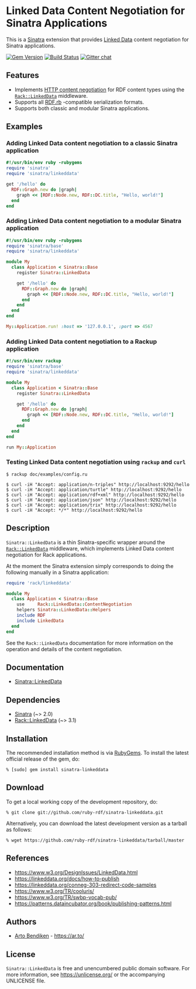# Linked Data Content Negotiation for Sinatra Applications

This is a [Sinatra][] extension that provides [Linked Data][] content
negotiation for Sinatra applications.


[![Gem Version](https://badge.fury.io/rb/sinatra-linkeddata.svg)](https://badge.fury.io/rb/sinatra-linkeddata)
[![Build Status](https://github.com/ruby-rdf/sinatra-linkeddata/workflows/CI/badge.svg?branch=develop)](https://github.com/ruby-rdf/sinatra-linkeddata/actions?query=workflow%3ACI)
[![Gitter chat](https://badges.gitter.im/ruby-rdf/rdf.png)](https://gitter.im/ruby-rdf/rdf)

## Features

* Implements [HTTP content negotiation][conneg] for RDF content types using
  the [`Rack::LinkedData`][Rack::LinkedData] middleware.
* Supports all [RDF.rb][] -compatible serialization formats.
* Supports both classic and modular Sinatra applications.

## Examples

### Adding Linked Data content negotiation to a classic Sinatra application

```ruby
#!/usr/bin/env ruby -rubygems
require 'sinatra'
require 'sinatra/linkeddata'

get '/hello' do
  RDF::Graph.new do |graph|
    graph << [RDF::Node.new, RDF::DC.title, "Hello, world!"]
  end
end
```

### Adding Linked Data content negotiation to a modular Sinatra application

```ruby
#!/usr/bin/env ruby -rubygems
require 'sinatra/base'
require 'sinatra/linkeddata'

module My
  class Application < Sinatra::Base
    register Sinatra::LinkedData

    get '/hello' do
      RDF::Graph.new do |graph|
        graph << [RDF::Node.new, RDF::DC.title, "Hello, world!"]
      end
    end
  end
end

My::Application.run! :host => '127.0.0.1', :port => 4567
```

### Adding Linked Data content negotiation to a Rackup application

```ruby
#!/usr/bin/env rackup
require 'sinatra/base'
require 'sinatra/linkeddata'

module My
  class Application < Sinatra::Base
    register Sinatra::LinkedData

    get '/hello' do
      RDF::Graph.new do |graph|
        graph << [RDF::Node.new, RDF::DC.title, "Hello, world!"]
      end
    end
  end
end

run My::Application
```

### Testing Linked Data content negotiation using `rackup` and `curl`

    $ rackup doc/examples/config.ru
    
    $ curl -iH "Accept: application/n-triples" http://localhost:9292/hello
    $ curl -iH "Accept: application/turtle" http://localhost:9292/hello
    $ curl -iH "Accept: application/rdf+xml" http://localhost:9292/hello
    $ curl -iH "Accept: application/json" http://localhost:9292/hello
    $ curl -iH "Accept: application/trix" http://localhost:9292/hello
    $ curl -iH "Accept: */*" http://localhost:9292/hello

## Description

`Sinatra::LinkedData` is a thin Sinatra-specific wrapper around the
[`Rack::LinkedData`][Rack::LinkedData] middleware, which implements Linked
Data content negotiation for Rack applications.

At the moment the Sinatra extension simply corresponds
to doing the following manually in a Sinatra application:

```ruby
require 'rack/linkeddata'

module My
  class Application < Sinatra::Base
    use     Rack::LinkedData::ContentNegotiation
    helpers Sinatra::LinkedData::Helpers
    include RDF
    include LinkedData
  end
end
```

See the `Rack::LinkedData` documentation for more information on the
operation and details of the content negotiation.

## Documentation

* [Sinatra::LinkedData](https://www.rubydoc.info/github/ruby-rdf/sinatra-linkeddata/master)

## Dependencies

* [Sinatra](https://rubygems.org/gems/sinatra) (~> 2.0)
* [Rack::LinkedData](https://rubygems.org/gems/rack-linkeddata) (~> 3.1)

## Installation

The recommended installation method is via [RubyGems](https://rubygems.org/).
To install the latest official release of the gem, do:

    % [sudo] gem install sinatra-linkeddata

## Download

To get a local working copy of the development repository, do:

    % git clone git://github.com/ruby-rdf/sinatra-linkeddata.git

Alternatively, you can download the latest development version as a tarball
as follows:

    % wget https://github.com/ruby-rdf/sinatra-linkeddata/tarball/master

## References

* <https://www.w3.org/DesignIssues/LinkedData.html>
* <https://linkeddata.org/docs/how-to-publish>
* <https://linkeddata.org/conneg-303-redirect-code-samples>
* <https://www.w3.org/TR/cooluris/>
* <https://www.w3.org/TR/swbp-vocab-pub/>
* <https://patterns.dataincubator.org/book/publishing-patterns.html>

## Authors

* [Arto Bendiken](https://github.com/artob) - <https://ar.to/>

## License

`Sinatra::LinkedData` is free and unencumbered public domain software. For more
information, see <https://unlicense.org/> or the accompanying UNLICENSE file.

[Sinatra]:          https://www.sinatrarb.com/
[Rack]:             https://rack.github.com/
[RDF.rb]:           https://ruby-rdf.github.com/rdf/
[Rack::LinkedData]: https://rubygems.org/gems/rack-linkeddata/
[Linked Data]:      https://linkeddata.org/
[conneg]:           https://en.wikipedia.org/wiki/Content_negotiation

